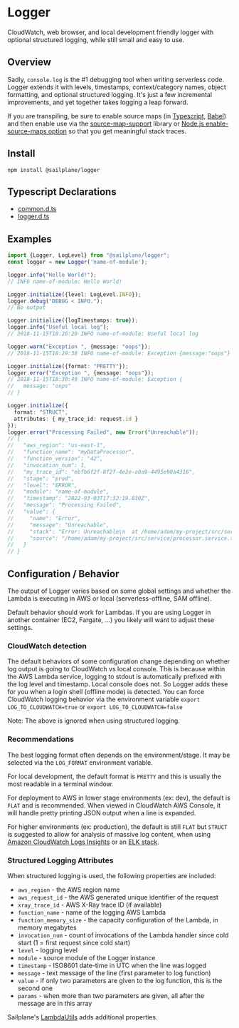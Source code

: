 # Logger

CloudWatch, web browser, and local development friendly logger with optional structured logging,
while still small and easy to use.

## Overview

Sadly, `console.log` is the #1 debugging tool when writing serverless code. Logger extends it with levels,
timestamps, context/category names, object formatting, and optional structured logging.
It's just a few incremental improvements, and yet together takes logging a leap forward.

If you are transpiling, be sure to enable source maps
(in [Typescript](https://www.typescriptlang.org/docs/handbook/compiler-options.html),
[Babel](https://babeljs.io/docs/en/options#source-map-options)) and then enable use via the
[source-map-support](https://www.npmjs.com/package/source-map-support) library or
[Node.js enable-source-maps option](https://nodejs.org/dist/latest-v18.x/docs/api/cli.html#--enable-source-maps>)
so that you get meaningful stack traces.

## Install

```shell
npm install @sailplane/logger
```

## Typescript Declarations

- [common.d.ts](types/common.d.ts)
- [logger.d.ts](types/logger.d.ts)

## Examples

```ts
import {Logger, LogLevel} from "@sailplane/logger";
const logger = new Logger('name-of-module');

logger.info("Hello World!");
// INFO name-of-module: Hello World!

Logger.initialize({level: LogLevel.INFO});
logger.debug("DEBUG < INFO.");
// No output

Logger.initialize({logTimestamps: true});
logger.info("Useful local log");
// 2018-11-15T18:26:20 INFO name-of-module: Useful local log

logger.warn("Exception ", {message: "oops"});
// 2018-11-15T18:29:38 INFO name-of-module: Exception {message:"oops"}

Logger.initialize({format: "PRETTY"});
logger.error("Exception ", {message: "oops"});
// 2018-11-15T18:30:49 INFO name-of-module: Exception {
//   message: "oops"
// }

Logger.initialize({
  format: "STRUCT",
  attributes: { my_trace_id: request.id }
});
logger.error("Processing Failed", new Error("Unreachable"));
// {
//   "aws_region": "us-east-1",
//   "function_name": "myDataProcessor",
//   "function_version": "42",
//   "invocation_num": 1,
//   "my_trace_id": "ebfb6f2f-8f2f-4e2e-a0a9-4495e90a4316",
//   "stage": "prod",
//   "level": "ERROR",
//   "module": "name-of-module",
//   "timestamp": "2022-03-03T17:32:19.830Z",
//   "message": "Processing Failed",
//   "value": {
//     "name": "Error",
//     "message": "Unreachable",
//     "stack": "Error: Unreachable\n  at /home/adam/my-project/src/service/processor.service.ts:83\n  at ..."
//     "source": "/home/adam/my-project/src/service/processor.service.ts:83"
//   }
// }
```

## Configuration / Behavior

The output of Logger varies based on some global settings and whether the Lambda is executing
in AWS or local (serverless-offline, SAM offline).

Default behavior should work for Lambdas. If you are using Logger in another container (EC2, Fargate, ...)
you likely will want to adjust these settings.

### CloudWatch detection

The default behaviors of some configuration change depending on whether log output is going
to CloudWatch vs local console. This is because within the AWS Lambda service, logging to
stdout is automatically prefixed with the log level and timestamp. Local console does not.
So Logger adds these for you when a login shell (offline mode) is detected. You can force
CloudWatch logging behavior via the
environment variable `export LOG_TO_CLOUDWATCH=true` or `export LOG_TO_CLOUDWATCH=false`

Note: The above is ignored when using structured logging.

### Recommendations

The best logging format often depends on the environment/stage. It may be selected via the `LOG_FORMAT`
environment variable.

For local development, the default format is `PRETTY` and this is usually the most readable in a terminal window.

For deployment to AWS in lower stage environments (ex: dev), the default is `FLAT` and is recommended.
When viewed in CloudWatch AWS Console, it will handle pretty printing JSON output when a line is expanded.

For higher environments (ex: production), the default is still `FLAT` but `STRUCT` is suggested to allow
for analysis of massive log content, when using
[Amazon CloudWatch Logs Insights](https://docs.aws.amazon.com/AmazonCloudWatch/latest/logs/AnalyzingLogData.html)
or an [ELK stack](https://aws.amazon.com/opensearch-service/the-elk-stack/).

### Structured Logging Attributes

When structured logging is used, the following properties are included:

- `aws_region` - the AWS region name
- `aws_request_id` - the AWS generated unique identifier of the request
- `xray_trace_id` - AWS X-Ray trace ID (if available)
- `function_name` - name of the logging AWS Lambda
- `function_memory_size` - the capacity configuration of the Lambda, in memory megabytes
- `invocation_num` - count of invocations of the Lambda handler since cold start (1 = first request since cold start)
- `level` - logging level
- `module` - source module of the Logger instance
- `timestamp` - ISO8601 date-time in UTC when the line was logged
- `message` - text message of the line (first parameter to log function)
- `value` - if only two parameters are given to the log function, this is the second one
- `params` - when more than two parameters are given, all after the message are in this array

Sailplane's [LambdaUtils](lambda_utils.md) adds additional properties.

